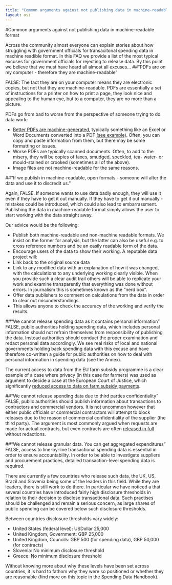 ```yaml
---
title: "Common arguments against not publishing data in machine-readable format"
layout: osi
---
```


#Common arguments against not publishing data in machine-readable format

Across the community almost everyone can explain stories about how struggling with government officials for transacitonal spending data in machine readible format. In this FAQ we provide a list of the most typical excuses for government officials for rejecting to release data. By this point we believe that we must have heard all almost all excuses...
##“PDFs are on my computer - therefore they are machine-readable” 

FALSE: The fact they are on your computer means they are electronic copies, but not that they are machine-readable. PDFs are essentially a set of instructions for a printer on how to print a page, they look nice and appealing to the human eye, but to a computer, they are no more than a picture. 

PDFs go from bad to worse from the perspective of someone trying to do data work: 
- [Better PDFs are machine-generated](https://www.gov.uk/service-manual/design-and-content/resources/creating-accessible-PDFs.html), typically something like an Excel or Word Documents converted into a PDF [(see example)](https://docs.google.com/a/okfn.org/file/d/1En9UbXiVwinRiMPf6gwL7LY-1rClPdEoM_aj75FWNgm5qLbIa42fg6y81YFv/edit). Often, you can copy and paste information from them, but there may be some formatting or issues. 
- Worse PDFs are typically scanned documents. Often, to add to the misery, they will be copies of faxes, smudged, speckled, tea- water- or mould-stained or crooked (sometimes all of the above). 
- Image files are not machine-readable for the same reasons. 

##“If we publish in machine-readable, open formats - someone will alter the data and use it to discredit us.” 

Again, FALSE. If someone wants to use data badly enough, they will use it even if they have to get it out manually. If they have to get it out manually - mistakes could be introduced, which could also lead to embarrassment. Publishing the data in machine-readable format simply allows the user to start working with the data straight away. 

Our advice would be the following: 
- Publish both machine-readable and non-machine readable formats. We insist on the former for analysis, but the latter can also be useful e.g. to cross reference numbers and be an easily readable form of the data. 
- Encourage users of the data to show their working. A reputable data project will: 
- Link back to the original source data 
- Link to any modified data with an explanation of how it was changed, with the calculations to any underlying working clearly visible. When you provide such a clear audit trail others will be able to replicate your work and examine transparently that everything was done without errors. In journalism this is sometimes known as the “nerd box”.   
- Offer data publishers to comment on calculations from the data in order to clear out misunderstandings. 
- This allows anyone to check the accuracy of the working and verify the results.  

##“We cannot release spending data as it contains personal information”
FALSE, public authorities holding spending data, which includes personal information should not refrain themselves from responsibility of publishing the data. Instead authorities should conduct the proper examination and redact personal data accordingly. We see real risks of local and national governments holding back spending data with this excuse and have therefore co-written a guide for public authorities on how to deal with personal information in spending data (see the Annex).

The current access to data from the EU farm subsidy programme is a clear example of a case where privacy (in this case for farmers) was used as argument to decide a case at the European Court of Justice, which significantly [reduced access to data on farm subsidy payments](http://farmsubsidy.org/news/features/2012-data-harvest/). 

##“We cannot release spending data due to third parties confidentiality” 
FALSE, public authorities should publish information about transactions to contractors and commercial vendors. It is not uncommon however that either public officials or commercial contractors will attempt to block releases due to the reason of commercial confidentiality of the supplier (the third party). The argument is most commonly argued when requests are made for actual contracts, but even contracts are often [released in full](http://www.asktheeu.org/en/request/292/response/805/attach/2/Signed%20Framework%20Agreement%20with%20Eurocontrol.PDF.pdf) without redactions. 

##“We cannot release granular data. You can get aggregated expenditures”
FALSE, access to line-by-line transactional spending data is essential in order to ensure accountability. In order to be able to investigate suppliers and procurement practices, detailed transaction-level spending data is required. 

There are currently a few countries who release such data, the UK, US, Brazil and Slovenia being some of the leaders in this field. While they are leaders, there is still work to do there. In particular we have noticed a that several countries have introduced fairly high disclosure thresholds in relation to their decision to disclose transactional data. Such practises should be challenged and remain a serious concern, as large shares of public spending can be covered below such disclosure thresholds.

Between countries disclosure thresholds vary widely:
- United States (federal level): USDollar 25,000
- United Kingdom, Government: GBP 25,000
- United Kingdom, Councils: GBP 500 (for spending data), GBP 50,000 (for contracts)
- Slovenia: No minimum disclosure threshold
- Greece: No minimum disclosure threshold

Without knowing more about why these levels have been set across countries, it is hard to fathom why they were so positioned or whether they are reasonable (find more on this topic in the Spending Data Handbook). 

